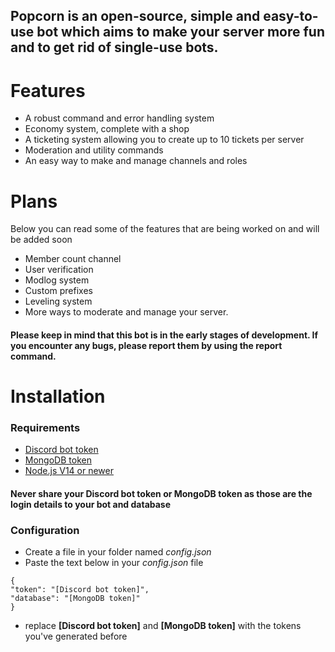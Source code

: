 ## Popcorn is an open-source, simple and easy-to-use bot which aims to make your server more fun and to get rid of single-use bots.

# Features
* A robust command and error handling system
* Economy system, complete with a shop
* A ticketing system allowing you to create up to 10 tickets per server
* Moderation and utility commands
* An easy way to make and manage channels and roles

# Plans
Below you can read some of the features that are being worked on and will be added soon

* Member count channel
* User verification
* Modlog system
* Custom prefixes
* Leveling system
* More ways to moderate and manage your server.

#### Please keep in mind that this bot is in the early stages of development. If you encounter any bugs, please report them by using the report command.


# Installation

### Requirements
* [Discord bot token](https://discord.com/developers/applications)
* [MongoDB token](https://www.mongodb.com/)
* [Node.js V14 or newer](https://nodejs.org/en/)
#### **Never share your Discord bot token or MongoDB token as those are the login details to your bot and database**

### Configuration
* Create a file in your folder named *config.json*
* Paste the text below in your *config.json* file
```
{
"token": "[Discord bot token]",
"database": "[MongoDB token]"
}
```
* replace **[Discord bot token]** and **[MongoDB token]** with the tokens you've generated before
